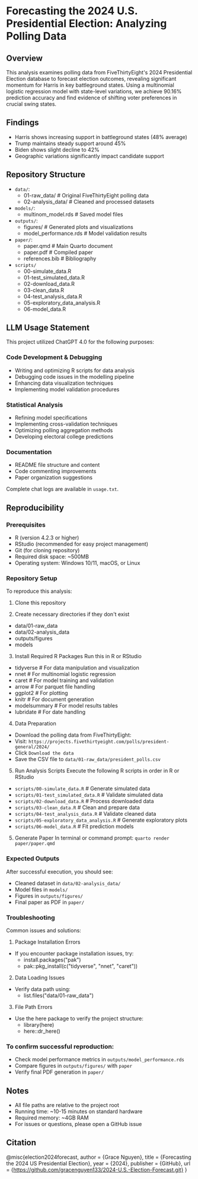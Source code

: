 # Forecasting the 2024 U.S. Presidential Election: Analyzing Polling Data

## Overview
This analysis examines polling data from FiveThirtyEight's 2024 Presidential Election database to forecast election outcomes, revealing significant momentum for Harris in key battleground states. Using a multinomial logistic regression model with state-level variations, we achieve 90.16% prediction accuracy and find evidence of shifting voter preferences in crucial swing states.

## Findings
- Harris shows increasing support in battleground states (48% average)
- Trump maintains steady support around 45%
- Biden shows slight decline to 42%
- Geographic variations significantly impact candidate support

## Repository Structure

- `data/`:
    - 01-raw_data/          # Original FiveThirtyEight polling data
    - 02-analysis_data/     # Cleaned and processed datasets
- `models/`:
    - multinom_model.rds    # Saved model files
- `outputs/`:
    - figures/              # Generated plots and visualizations
    - model_performance.rds # Model validation results
- `paper/`:
    - paper.qmd            # Main Quarto document
    - paper.pdf            # Compiled paper
    - references.bib       # Bibliography
- `scripts/`
    - 00-simulate_data.R
    - 01-test_simulated_data.R
    - 02-download_data.R
    - 03-clean_data.R
    - 04-test_analysis_data.R
    - 05-exploratory_data_analysis.R
    - 06-model_data.R

## LLM Usage Statement
This project utilized ChatGPT 4.0 for the following purposes:

### Code Development & Debugging
- Writing and optimizing R scripts for data analysis
- Debugging code issues in the modelling pipeline
- Enhancing data visualization techniques
- Implementing model validation procedures

### Statistical Analysis
- Refining model specifications
- Implementing cross-validation techniques
- Optimizing polling aggregation methods
- Developing electoral college predictions

### Documentation
- README file structure and content
- Code commenting improvements
- Paper organization suggestions

Complete chat logs are available in `usage.txt`.

## Reproducibility
### Prerequisites

- R (version 4.2.3 or higher)
- RStudio (recommended for easy project management)
- Git (for cloning repository)
- Required disk space: ~500MB
- Operating system: Windows 10/11, macOS, or Linux

### Repository Setup
To reproduce this analysis:
1. Clone this repository
   
3. Create necessary directories if they don't exist
- data/01-raw_data
- data/02-analysis_data
- outputs/figures
- models

3. Install Required R Packages
Run this in R or RStudio
- tidyverse     # For data manipulation and visualization
- nnet          # For multinomial logistic regression
- caret         # For model training and validation
- arrow         # For parquet file handling
- ggplot2       # For plotting
- knitr         # For document generation
- modelsummary  # For model results tables
- lubridate     # For date handling

4. Data Preparation
- Download the polling data from FiveThirtyEight:
- Visit: `https://projects.fivethirtyeight.com/polls/president-general/2024/`
- Click `Download the data`
- Save the CSV file to `data/01-raw_data/president_polls.csv`

5. Run Analysis Scripts
Execute the following R scripts in order in R or RStudio
- `scripts/00-simulate_data.R`              # Generate simulated data
- `scripts/01-test_simulated_data.R`        # Validate simulated data
- `scripts/02-download_data.R`              # Process downloaded data
- `scripts/03-clean_data.R`                 # Clean and prepare data
- `scripts/04-test_analysis_data.R`         # Validate cleaned data
- `scripts/05-exploratory_data_analysis.R`  # Generate exploratory plots
- `scripts/06-model_data.R`                 # Fit prediction models

5. Generate Paper
In terminal or command prompt: `quarto render paper/paper.qmd`

### Expected Outputs
After successful execution, you should see:
- Cleaned dataset in `data/02-analysis_data/`
- Model files in `models/`
- Figures in `outputs/figures/`
- Final paper as PDF in `paper/`

### Troubleshooting
Common issues and solutions:
1. Package Installation Errors
- If you encounter package installation issues, try:
    - install.packages("pak")
    - pak::pkg_install(c("tidyverse", "nnet", "caret"))

2. Data Loading Issues
- Verify data path using:
    - list.files("data/01-raw_data")

3. File Path Errors
- Use the here package to verify the project structure:
    - library(here)
    - here::dr_here()

### To confirm successful reproduction:
- Check model performance metrics in `outputs/model_performance.rds`
- Compare figures in `outputs/figures/` with `paper`
- Verify final PDF generation in `paper/`

## Notes
- All file paths are relative to the project root
- Running time: ~10-15 minutes on standard hardware
- Required memory: ~4GB RAM
- For issues or questions, please open a GitHub issue

## Citation
@misc{election2024forecast,
  author = {Grace Nguyen},
  title = {Forecasting the 2024 US Presidential Election},
  year = {2024},
  publisher = {GitHub},
  url = {https://github.com/gracenguyen133/2024-U.S.-Election-Forecast.git}
}
